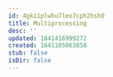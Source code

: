 ```yaml
---
id: 4gki1plwhu7leo7cph2hsh0
title: Multiprocessing
desc: ''
updated: 1641416999272
created: 1641105063858
stub: false
isDir: false
---
```



